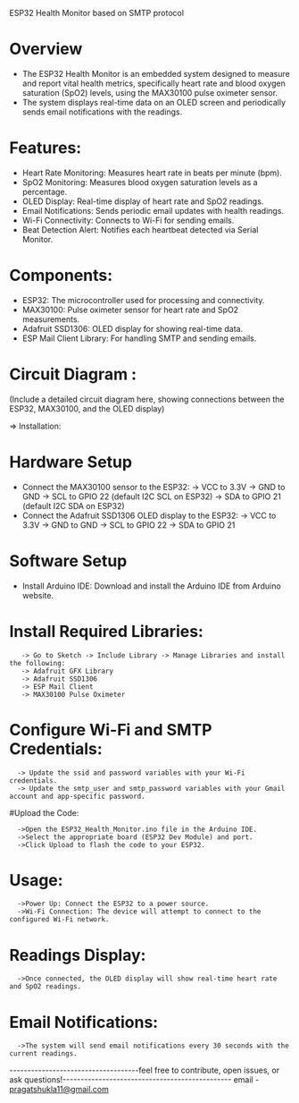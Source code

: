 ESP32 Health Monitor based on SMTP protocol

# Overview
 * The ESP32 Health Monitor is an embedded system designed to measure and report vital health metrics, specifically heart rate and blood oxygen saturation (SpO2) levels, using the MAX30100 pulse oximeter sensor. 
 * The system displays real-time data on an OLED screen and periodically sends email notifications with the readings.

# Features:

* Heart Rate Monitoring: Measures heart rate in beats per minute (bpm).
* SpO2 Monitoring: Measures blood oxygen saturation levels as a percentage.
* OLED Display: Real-time display of heart rate and SpO2 readings.
* Email Notifications: Sends periodic email updates with health readings.
* Wi-Fi Connectivity: Connects to Wi-Fi for sending emails.
* Beat Detection Alert: Notifies each heartbeat detected via Serial Monitor.
# Components:
 * ESP32: The microcontroller used for processing and connectivity.
 * MAX30100: Pulse oximeter sensor for heart rate and SpO2 measurements.
 * Adafruit SSD1306: OLED display for showing real-time data.
 * ESP Mail Client Library: For handling SMTP and sending emails.

# Circuit Diagram :
(Include a detailed circuit diagram here, showing connections between the ESP32, MAX30100, and the OLED display)

=> Installation: 
 # Hardware Setup
  * Connect the MAX30100 sensor to the ESP32:
        -> VCC to 3.3V
        -> GND to GND
        -> SCL to GPIO 22 (default I2C SCL on ESP32)
        -> SDA to GPIO 21 (default I2C SDA on ESP32)
  * Connect the Adafruit SSD1306 OLED display to the ESP32:
        -> VCC to 3.3V
        -> GND to GND
        -> SCL to GPIO 22
        -> SDA to GPIO 21
# Software Setup
  * Install Arduino IDE: Download and install the Arduino IDE from Arduino website.

# Install Required Libraries:
       -> Go to Sketch -> Include Library -> Manage Libraries and install the following:
       -> Adafruit GFX Library
       -> Adafruit SSD1306
       -> ESP Mail Client
       -> MAX30100 Pulse Oximeter
       
# Configure Wi-Fi and SMTP Credentials:

      -> Update the ssid and password variables with your Wi-Fi credentials.
      -> Update the smtp_user and smtp_password variables with your Gmail account and app-specific password.

#Upload the Code:

      ->Open the ESP32_Health_Monitor.ino file in the Arduino IDE.
      ->Select the appropriate board (ESP32 Dev Module) and port.
      ->Click Upload to flash the code to your ESP32.

# Usage:
      ->Power Up: Connect the ESP32 to a power source.
      ->Wi-Fi Connection: The device will attempt to connect to the configured Wi-Fi network.

# Readings Display: 
      ->Once connected, the OLED display will show real-time heart rate and SpO2 readings.
# Email Notifications: 
      ->The system will send email notifications every 30 seconds with the current readings.

------------------------------------feel free to contribute, open issues, or ask questions!-----------------------------------------------
            email - pragatshukla11@gmail.com


